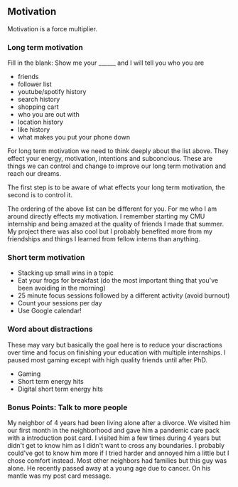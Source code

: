 ## Motivation

Motivation is a force multiplier. 

### Long term motivation
Fill in the blank: Show me your ______ and I will tell you who you are
- friends 
- follower list 
- youtube/spotify history
- search history
- shopping cart
- who you are out with
- location history
- like history
- what makes you put your phone down

For long term motivation we need to think deeply about the list above. They effect your energy, motivation, intentions and subconcious. These are things we can control and change to improve our long term motivation and reach our dreams. 

The first step is to be aware of what effects your long term motivation, the second is to control it. 

The ordering of the above list can be different for you. For me who I am around directly effects my motivation. I remember starting my CMU internship and being amazed at the quality of friends I made that summer. My project there was also cool but I probably benefited more from my friendships and things I learned from fellow interns than anything.

### Short term motivation
- Stacking up small wins in a topic
- Eat your frogs for breakfast (do the most important thing that you've been avoiding in the morning)
- 25 minute focus sessions followed by a different activity (avoid burnout)
- Count your sessions per day
- Use Google calendar!

### Word about distractions
These may vary but basically the goal here is to reduce your discractions over time and focus on finishing your education with multiple internships. I paused most gaming except with high quality friends until after PhD. 
- Gaming
- Short term energy hits
- Digital short term energy hits

### Bonus Points: Talk to more people
My neighbor of 4 years had been living alone after a divorce. We visited him our first month in the neighborhood and gave him a pandemic care pack with a introduction post card. I visited him a few times during 4 years but didn't get to know him as I didn't want to cross any boundaries. I probably could've got to know him more if I tried harder and annoyed him a little but I chose comfort instead. Most other neighbors had families but this guy was alone. He recently passed away at a young age due to cancer. On his mantle was my post card message.